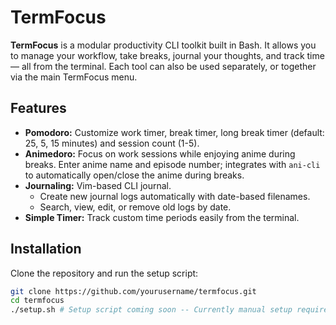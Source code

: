 # TermFocus

**TermFocus** is a modular productivity CLI toolkit built in Bash. It allows you to manage your workflow, take breaks, journal your thoughts, and track time — all from the terminal. Each tool can also be used separately, or together via the main TermFocus menu.

## Features

- **Pomodoro:** Customize work timer, break timer, long break timer (default: 25, 5, 15 minutes) and session count (1-5).  
- **Animedoro:** Focus on work sessions while enjoying anime during breaks. Enter anime name and episode number; integrates with `ani-cli` to automatically open/close the anime during breaks.  
- **Journaling:** Vim-based CLI journal.  
  - Create new journal logs automatically with date-based filenames.  
  - Search, view, edit, or remove old logs by date.  
- **Simple Timer:** Track custom time periods easily from the terminal.

## Installation

Clone the repository and run the setup script:

```bash
git clone https://github.com/yourusername/termfocus.git
cd termfocus
./setup.sh # Setup script coming soon -- Currently manual setup required.
